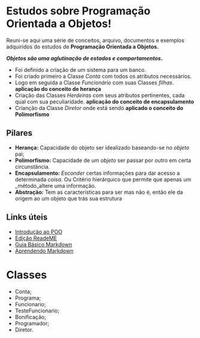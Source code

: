 ﻿# Estudos sobre Programação Orientada a Objetos!

Reuni-se aqui uma série de conceitos, arquivo, documentos e exemplos adquiridos do estudos de **Programação Orientada a Objetos.**  

**_Objetos são uma  aglutinação de estados e comportamentos_.**

 * Foi definido a criação de um sistema para um banco.
 * Foi criado primeiro a Classe _Conta_ com todos os atributos necessários.
 * Logo em seguida a Classe _Funcionário_ com suas Classes _filhas_. **aplicação do conceito de herança**
 * Criação das Classes _Herdeiras_ com seus atributos pertinentes, cada qual com sua peculiaridade. **aplicação do conceito de encapsulamento**
 * Crianção da Classe _Diretor_ onde está sendo **aplicado o conceito do Polimorfismo**
 


## Pilares

* **Herança:** Capacidade do objeto ser idealizado baseando-se no _objeto_ pai;
* **Polimorfismo:** Capacidade de um _objeto_ ser passar por outro em certa circunstância. 
* **Encapsulamento:** _Esconder_ certas informações para dar acesso a determinada _coisa_. Ou Critério hierárquico que permite que apenas um _método_altere uma informação. 
* **Abstração:** Tem as características para ser mas não é, então ele da origem ao um objeto que trás sua estrutura

## Links úteis

* [Introdução ao POO](https://www.youtube.com/watch?v=dF0OlB81P-I)
* [Edição ReadeME](https://stackedit.io/app#)
* [Guia Básico Markdown](https://docs.pipz.com/central-de-ajuda/learning-center/guia-basico-de-markdown#open)
* [Aprendendo Markdown](https://blog.da2k.com.br/2015/02/08/aprenda-markdown/)

# Classes

* Conta;
* Programa;
* Funcionario;
* TesteFuncionario;
* Bonificação;
* Programador;
* Diretor.

